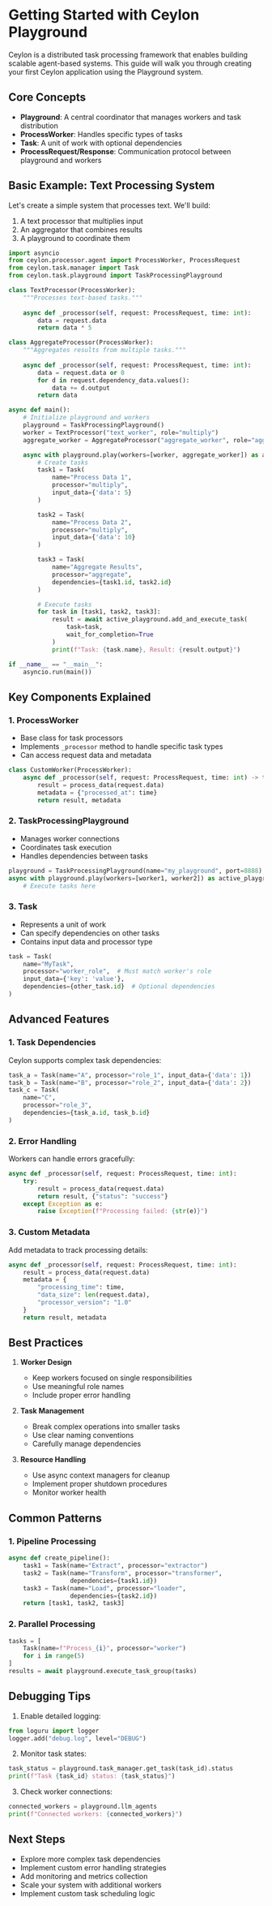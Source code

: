 # Getting Started with Ceylon Playground

Ceylon is a distributed task processing framework that enables building scalable agent-based systems. This guide will walk you through creating your first Ceylon application using the Playground system.

## Core Concepts

- **Playground**: A central coordinator that manages workers and task distribution
- **ProcessWorker**: Handles specific types of tasks
- **Task**: A unit of work with optional dependencies
- **ProcessRequest/Response**: Communication protocol between playground and workers

## Basic Example: Text Processing System

Let's create a simple system that processes text. We'll build:
1. A text processor that multiplies input
2. An aggregator that combines results
3. A playground to coordinate them

```python
import asyncio
from ceylon.processor.agent import ProcessWorker, ProcessRequest
from ceylon.task.manager import Task
from ceylon.task.playground import TaskProcessingPlayground

class TextProcessor(ProcessWorker):
    """Processes text-based tasks."""
    
    async def _processor(self, request: ProcessRequest, time: int):
        data = request.data
        return data * 5

class AggregateProcessor(ProcessWorker):
    """Aggregates results from multiple tasks."""
    
    async def _processor(self, request: ProcessRequest, time: int):
        data = request.data or 0
        for d in request.dependency_data.values():
            data += d.output
        return data

async def main():
    # Initialize playground and workers
    playground = TaskProcessingPlayground()
    worker = TextProcessor("text_worker", role="multiply")
    aggregate_worker = AggregateProcessor("aggregate_worker", role="aggregate")

    async with playground.play(workers=[worker, aggregate_worker]) as active_playground:
        # Create tasks
        task1 = Task(
            name="Process Data 1",
            processor="multiply",
            input_data={'data': 5}
        )

        task2 = Task(
            name="Process Data 2",
            processor="multiply",
            input_data={'data': 10}
        )

        task3 = Task(
            name="Aggregate Results",
            processor="aggregate",
            dependencies={task1.id, task2.id}
        )

        # Execute tasks
        for task in [task1, task2, task3]:
            result = await active_playground.add_and_execute_task(
                task=task,
                wait_for_completion=True
            )
            print(f"Task: {task.name}, Result: {result.output}")

if __name__ == "__main__":
    asyncio.run(main())
```

## Key Components Explained

### 1. ProcessWorker
- Base class for task processors
- Implements `_processor` method to handle specific task types
- Can access request data and metadata

```python
class CustomWorker(ProcessWorker):
    async def _processor(self, request: ProcessRequest, time: int) -> tuple[Any, dict]:
        result = process_data(request.data)
        metadata = {"processed_at": time}
        return result, metadata
```

### 2. TaskProcessingPlayground
- Manages worker connections
- Coordinates task execution
- Handles dependencies between tasks

```python
playground = TaskProcessingPlayground(name="my_playground", port=8888)
async with playground.play(workers=[worker1, worker2]) as active_playground:
    # Execute tasks here
```

### 3. Task
- Represents a unit of work
- Can specify dependencies on other tasks
- Contains input data and processor type

```python
task = Task(
    name="MyTask",
    processor="worker_role",  # Must match worker's role
    input_data={'key': 'value'},
    dependencies={other_task.id}  # Optional dependencies
)
```

## Advanced Features

### 1. Task Dependencies
Ceylon supports complex task dependencies:

```python
task_a = Task(name="A", processor="role_1", input_data={'data': 1})
task_b = Task(name="B", processor="role_2", input_data={'data': 2})
task_c = Task(
    name="C",
    processor="role_3",
    dependencies={task_a.id, task_b.id}
)
```

### 2. Error Handling
Workers can handle errors gracefully:

```python
async def _processor(self, request: ProcessRequest, time: int):
    try:
        result = process_data(request.data)
        return result, {"status": "success"}
    except Exception as e:
        raise Exception(f"Processing failed: {str(e)}")
```

### 3. Custom Metadata
Add metadata to track processing details:

```python
async def _processor(self, request: ProcessRequest, time: int):
    result = process_data(request.data)
    metadata = {
        "processing_time": time,
        "data_size": len(request.data),
        "processor_version": "1.0"
    }
    return result, metadata
```

## Best Practices

1. **Worker Design**
    - Keep workers focused on single responsibilities
    - Use meaningful role names
    - Include proper error handling

2. **Task Management**
    - Break complex operations into smaller tasks
    - Use clear naming conventions
    - Carefully manage dependencies

3. **Resource Handling**
    - Use async context managers for cleanup
    - Implement proper shutdown procedures
    - Monitor worker health

## Common Patterns

### 1. Pipeline Processing
```python
async def create_pipeline():
    task1 = Task(name="Extract", processor="extractor")
    task2 = Task(name="Transform", processor="transformer",
                 dependencies={task1.id})
    task3 = Task(name="Load", processor="loader",
                 dependencies={task2.id})
    return [task1, task2, task3]
```

### 2. Parallel Processing
```python
tasks = [
    Task(name=f"Process_{i}", processor="worker")
    for i in range(5)
]
results = await playground.execute_task_group(tasks)
```

## Debugging Tips

1. Enable detailed logging:
```python
from loguru import logger
logger.add("debug.log", level="DEBUG")
```

2. Monitor task states:
```python
task_status = playground.task_manager.get_task(task_id).status
print(f"Task {task_id} status: {task_status}")
```

3. Check worker connections:
```python
connected_workers = playground.llm_agents
print(f"Connected workers: {connected_workers}")
```

## Next Steps

- Explore more complex task dependencies
- Implement custom error handling strategies
- Add monitoring and metrics collection
- Scale your system with additional workers
- Implement custom task scheduling logic
